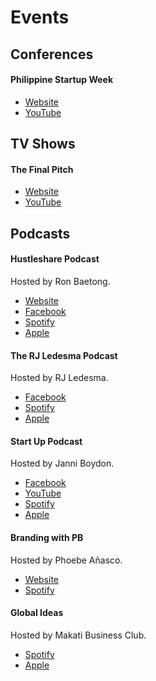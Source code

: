 # Events

## Conferences

#### Philippine Startup Week

- [Website](https://www.phstartupweek.com/)
- [YouTube](https://www.youtube.com/c/PhilippineStartupWeek)

## TV Shows

#### The Final Pitch

- [Website](https://thefinalpitch.ph/)
- [YouTube](https://www.youtube.com/channel/UCBa9gQ-bKTKQgYdfBEltohA)

## Podcasts

#### Hustleshare Podcast

Hosted by Ron Baetong.

- [Website](https://www.hustleshare.com/)
- [Facebook](https://www.facebook.com/hustleshare)
- [Spotify](https://open.spotify.com/show/6fPsNbi8m8mCIyGZH1YGm1)
- [Apple](https://podcasts.apple.com/ph/podcast/hustleshare/id1453894361)

#### The RJ Ledesma Podcast

Hosted by RJ Ledesma.

- [Facebook](https://www.facebook.com/rjledesmapodcast)
- [Spotify](https://open.spotify.com/show/5KEdheZOjNCcAOvXvSbd8U)
- [Apple](https://podcasts.apple.com/ph/podcast/the-rj-ledesma-podcast/id1526434916)

#### Start Up Podcast

Hosted by Janni Boydon.

- [Facebook](https://www.facebook.com/startuppodcastph)
- [YouTube](https://www.youtube.com/channel/UC3OM1fve7rqc7bKM1hQxdWg)
- [Spotify](https://open.spotify.com/show/6BObuPvMfoZzdlJeb1XXVa)
- [Apple](https://podcasts.apple.com/us/podcast/start-up-podcast/id1576462394)

#### Branding with PB

Hosted by Phoebe Añasco.

- [Website](https://thepbanasco.com/)
- [Spotify](https://open.spotify.com/show/2GFRFNJElScviPc6wzme4b)

#### Global Ideas

Hosted by Makati Business Club.

- [Spotify](https://open.spotify.com/show/5db8xLdo6nXh7wPWQjK7LN)
- [Apple](https://podcasts.apple.com/ph/podcast/global-ideas-an-mbc-podcast/id1613864287)